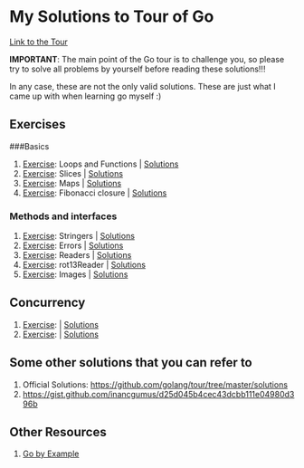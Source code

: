# My Solutions to Tour of Go

[Link to the Tour](https://tour.golang.org/welcome/1)

**IMPORTANT**: The main point of the Go tour is to challenge you, so please try to
solve all problems by yourself before reading these solutions!!!

In any case, these are not the only valid solutions. These are just what I came up with
when learning go myself :)

## Exercises

###Basics

1. [Exercise](https://tour.golang.org/flowcontrol/8): Loops and Functions | [Solutions]()
2. [Exercise](https://tour.golang.org/moretypes/18): Slices | [Solutions]()
3. [Exercise](https://tour.golang.org/moretypes/23): Maps | [Solutions]()
4. [Exercise](https://tour.golang.org/moretypes/26): Fibonacci closure | [Solutions]()


### Methods and interfaces
1. [Exercise](https://tour.golang.org/methods/18): Stringers | [Solutions]()
2. [Exercise](https://tour.golang.org/methods/20): Errors | [Solutions]()
3. [Exercise](https://tour.golang.org/methods/22): Readers | [Solutions]()
4. [Exercise](https://tour.golang.org/methods/23): rot13Reader | [Solutions]()
5. [Exercise](https://tour.golang.org/methods/25): Images | [Solutions]()

## Concurrency
1. [Exercise](): | [Solutions](exercises/Concurrency/equivalent-binary-trees.go)
2. [Exercise](): | [Solutions]()

## Some other solutions that you can refer to
1. Official Solutions: <https://github.com/golang/tour/tree/master/solutions>
2. <https://gist.github.com/inancgumus/d25d045b4cec43dcbb111e04980d396b>

## Other Resources
1. [Go by Example](https://gobyexample.com/)